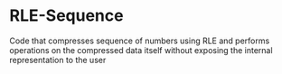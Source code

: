# RLE-Sequence
Code that compresses sequence of numbers using RLE and performs operations on the compressed data itself without exposing the internal representation to the user
